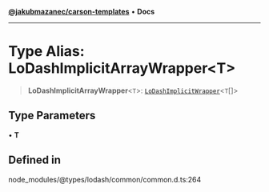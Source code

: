 [**@jakubmazanec/carson-templates**](../../../README.md) • **Docs**

---

# Type Alias: LoDashImplicitArrayWrapper\<T\>

> **LoDashImplicitArrayWrapper**\<`T`\>:
> [`LoDashImplicitWrapper`](../interfaces/LoDashImplicitWrapper.md)\<`T`[]\>

## Type Parameters

• **T**

## Defined in

node_modules/@types/lodash/common/common.d.ts:264
